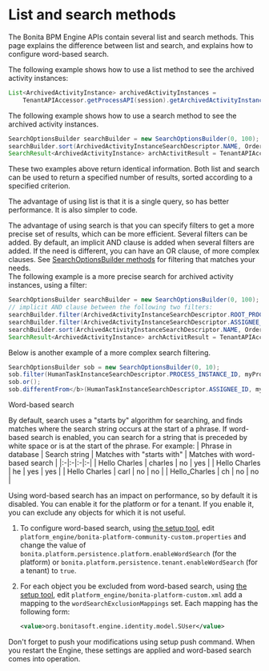 # List and search methods

The Bonita BPM Engine APIs contain several list and search methods. This page explains the difference between list and search, and explains how to configure word-based search.

The following example shows how to use a list method to see the archived activity instances:
```java
List<ArchivedActivityInstance> archivedActivityInstances =
    TenantAPIAccessor.getProcessAPI(session).getArchivedActivityInstances(instance.getId(), 0, 100, ActivityInstanceCriterion.NAME_ASC);
```

The following example shows how to use a search method to see the archived activity instances.
```java
SearchOptionsBuilder searchBuilder = new SearchOptionsBuilder(0, 100);
searchBuilder.sort(ArchivedActivityInstanceSearchDescriptor.NAME, Order.ASC);
SearchResult<ArchivedActivityInstance> archActivitResult = TenantAPIAccessor.getProcessAPI(session).searchArchivedActivities(searchBuilder.done());
```

These two examples above return identical information. Both list and search can be used to return a specified number of results, sorted according to a specified criterion.

The advantage of using list is that it is a single query, so has better performance. It is also simpler to code.

The advantage of using search is that you can specify filters to get a more precise set of results, which can be more efficient. Several filters can be added. By default, an implicit AND clause is added when several filters are added. If the need is different,
you can have an OR clause, of more complex clauses. See [SearchOptionsBuilder methods](http://documentation.bonitasoft.com/javadoc/api/${varVersion}/org/bonitasoft/engine/search/SearchOptionsBuilder.html) for filtering that matches your needs.   
The following example is a more precise search for archived activity instances, using a filter:
```java
SearchOptionsBuilder searchBuilder = new SearchOptionsBuilder(0, 100);
// implicit AND clause between the following two filters:
searchBuilder.filter(ArchivedActivityInstanceSearchDescriptor.ROOT_PROCESS_INSTANCE_ID, processInstance.getId());
searchBuilder.filter(ArchivedActivityInstanceSearchDescriptor.ASSIGNEE_ID, myUser.getId());
searchBuilder.sort(ArchivedActivityInstanceSearchDescriptor.NAME, Order.ASC);
SearchResult<ArchivedActivityInstance> archActivitResult = TenantAPIAccessor.getProcessAPI(session).searchArchivedActivities(searchBuilder.done());
```
Below is another example of a more complex search filtering.
```java
SearchOptionsBuilder sob = new SearchOptionsBuilder(0, 10);
sob.filter(HumanTaskInstanceSearchDescriptor.PROCESS_INSTANCE_ID, myProcessInstance.getId());
sob.or();
sob.differentFrom</b>(HumanTaskInstanceSearchDescriptor.ASSIGNEE_ID, myUser.getId());
```

<a id="word_based_search" />

Word-based search <!--{.h2}-->

By default, search uses a "starts by" algorithm for searching, and finds matches where the search string occurs at the start of a phrase.
If word-based search is enabled, you can search for a string that is preceded by white space or is at the start of the phrase.
For example:
| Phrase in database | Search string | Matches with "starts with" | Matches with word-based search |
|:-|:-|:-|:-|
| Hello Charles | charles | no | yes |
| Hello Charles | he | yes | yes |
| Hello Charles | carl | no | no |
| Hello\_Charles | ch | no | no |

Using word-based search has an impact on performance, so by default it is disabled. You can enable it for the platform or for a tenant. If you enable it, you can exclude any objects for which it is not useful.

1. To configure word-based search, using [the setup tool](BonitaBPM_platform_setup.md), 
edit `platform_engine/bonita-platform-community-custom.properties` and change the value of 
`bonita.platform.persistence.platform.enableWordSearch` (for the platform) or 
`bonita.platform.persistence.tenant.enableWordSearch` (for a tenant) to `true`.

2. For each object you be excluded from word-based search,  using [the setup tool](BonitaBPM_platform_setup.md), 
edit `platform_engine/bonita-platform-custom.xml` add a mapping to the `wordSearchExclusionMappings` set.
Each mapping has the following form:
   ```xml
   <value>org.bonitasoft.engine.identity.model.SUser</value>
   ```

Don't forget to push your modifications using setup push command.
When you restart the Engine, these settings are applied and word-based search comes into operation.
